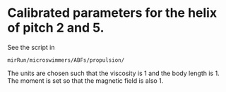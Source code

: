 # Calibrated parameters for the helix of pitch 2 and 5.

See the script in

	mirRun/microswimmers/ABFs/propulsion/

The units are chosen such that the viscosity is 1 and the body length is 1.
The moment is set so that the magnetic field is also 1.
